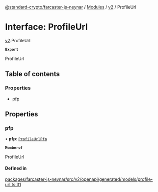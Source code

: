 [@standard-crypto/farcaster-js-neynar](../README.md) / [Modules](../modules.md) / [v2](../modules/v2.md) / ProfileUrl

# Interface: ProfileUrl

[v2](../modules/v2.md).ProfileUrl

**`Export`**

ProfileUrl

## Table of contents

### Properties

- [pfp](v2.ProfileUrl.md#pfp)

## Properties

### pfp

• **pfp**: [`ProfileUrlPfp`](v2.ProfileUrlPfp.md)

**`Memberof`**

ProfileUrl

#### Defined in

[packages/farcaster-js-neynar/src/v2/openapi/generated/models/profile-url.ts:31](https://github.com/standard-crypto/farcaster-js/blob/main/packages/farcaster-js-neynar/src/v2/openapi/generated/models/profile-url.ts#L31)
